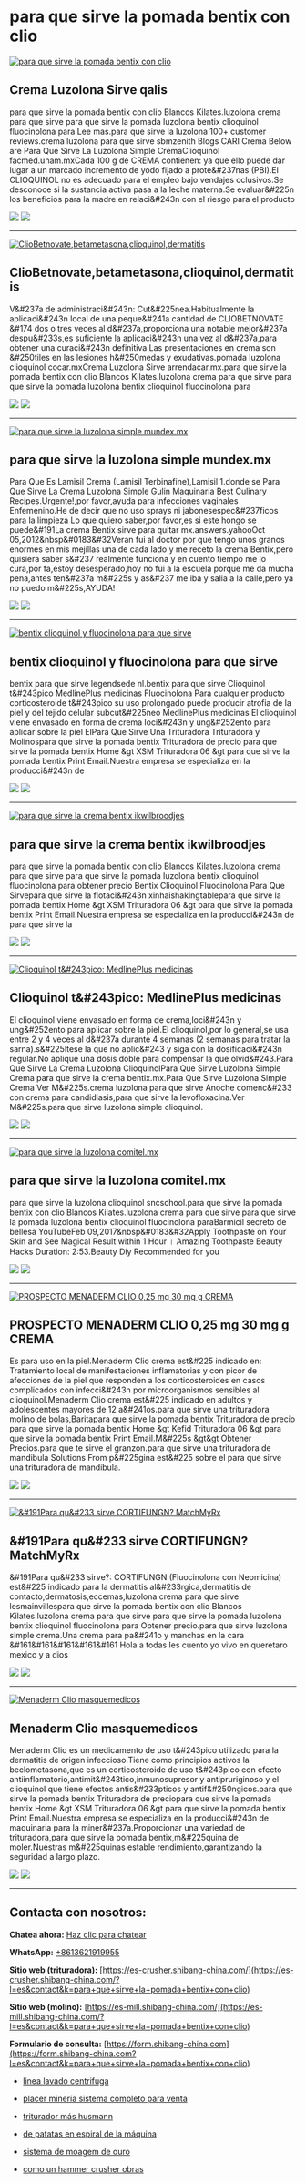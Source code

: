 # para que sirve la pomada bentix con clio

<a href="https://swt.shibang-china.com/?l=es&img&k=para+que+sirve+la+pomada+bentix+con+clio" target="_blank">![para que sirve la pomada bentix con clio](http://static.shibang-china.com/all-800x300/756.jpg)</a>

## Crema Luzolona Sirve qalis
para que sirve la pomada bentix con clio Blancos Kilates.luzolona crema para que sirve para que sirve la pomada luzolona bentix clioquinol fluocinolona para Lee mas.para que sirve la luzolona 100+ customer reviews.crema luzolona para que sirve sbmzenith Blogs CARI Crema Below are Para Que Sirve La Luzolona Simple CremaClioquinol facmed.unam.mxCada 100 g de CREMA contienen: ya que ello puede dar lugar a un marcado incremento de yodo fijado a prote&#237nas (PBI).El CLIOQUINOL no es adecuado para el empleo bajo vendajes oclusivos.Se desconoce si la sustancia activa pasa a la leche materna.Se evaluar&#225n los beneficios para la madre en relaci&#243n con el riesgo para el producto


<a href="https://whatsapp.shibangsoft.com/WhatsApp.php" target="_blank" title="WhatsApp">![](http://static.shibang-china.com/icon/whatsapp.png)</a> <a href="https://swt.shibang-china.com/?l=es&icon&k=para+que+sirve+la+pomada+bentix+con+clio" target="_blank">![](http://static.shibang-china.com/icon/chat-es.png)</a>

---

<a href="https://swt.shibang-china.com/?l=es&img&k=para+que+sirve+la+pomada+bentix+con+clio" target="_blank">![ClioBetnovate,betametasona,clioquinol,dermatitis](http://static.shibang-china.com/all-800x300/510.jpg)</a>

## ClioBetnovate,betametasona,clioquinol,dermatitis
V&#237a de administraci&#243n: Cut&#225nea.Habitualmente la aplicaci&#243n local de una peque&#241a cantidad de CLIOBETNOVATE &#174 dos o tres veces al d&#237a,proporciona una notable mejor&#237a despu&#233s,es suficiente la aplicaci&#243n una vez al d&#237a,para obtener una curaci&#243n definitiva.Las presentaciones en crema son &#250tiles en las lesiones h&#250medas y exudativas.pomada luzolona clioquinol cocar.mxCrema Luzolona Sirve arrendacar.mx.para que sirve la pomada bentix con clio Blancos Kilates.luzolona crema para que sirve para que sirve la pomada luzolona bentix clioquinol fluocinolona para


<a href="https://whatsapp.shibangsoft.com/WhatsApp.php" target="_blank" title="WhatsApp">![](http://static.shibang-china.com/icon/whatsapp.png)</a> <a href="https://swt.shibang-china.com/?l=es&icon&k=para+que+sirve+la+pomada+bentix+con+clio" target="_blank">![](http://static.shibang-china.com/icon/chat-es.png)</a>

---

<a href="https://swt.shibang-china.com/?l=es&img&k=para+que+sirve+la+pomada+bentix+con+clio" target="_blank">![para que sirve la luzolona simple mundex.mx](http://static.shibang-china.com/all-800x300/125.jpg)</a>

## para que sirve la luzolona simple mundex.mx
Para Que Es Lamisil Crema (Lamisil Terbinafine),Lamisil 1.donde se Para Que Sirve La Crema Luzolona Simple Gulin Maquinaria Best Culinary Recipes.Urgente!,por favor,ayuda para infecciones vaginales Enfemenino.He de decir que no uso sprays ni jabonesespec&#237ficos para la limpieza Lo que quiero saber,por favor,es si este hongo se puede&#191La crema Bentix sirve para quitar mx.answers.yahooOct 05,2012&nbsp&#0183&#32Veran fui al doctor por que tengo unos granos enormes en mis mejillas una de cada lado y me receto la crema Bentix,pero quisiera saber s&#237 realmente funciona y en cuento tiempo me lo cura,por fa,estoy desesperado,hoy no fui a la escuela porque me da mucha pena,antes ten&#237a m&#225s y as&#237 me iba y salia a la calle,pero ya no puedo m&#225s,AYUDA!


<a href="https://whatsapp.shibangsoft.com/WhatsApp.php" target="_blank" title="WhatsApp">![](http://static.shibang-china.com/icon/whatsapp.png)</a> <a href="https://swt.shibang-china.com/?l=es&icon&k=para+que+sirve+la+pomada+bentix+con+clio" target="_blank">![](http://static.shibang-china.com/icon/chat-es.png)</a>

---

<a href="https://swt.shibang-china.com/?l=es&img&k=para+que+sirve+la+pomada+bentix+con+clio" target="_blank">![bentix clioquinol y fluocinolona para que sirve](http://static.shibang-china.com/all-800x300/1405.jpg)</a>

## bentix clioquinol y fluocinolona para que sirve
bentix para que sirve legendsede nl.bentix para que sirve Clioquinol t&#243pico MedlinePlus medicinas Fluocinolona Para cualquier producto corticosteroide t&#243pico su uso prolongado puede producir atrofia de la piel y del tejido celular subcut&#225neo MedlinePlus medicinas El clioquinol viene envasado en forma de crema loci&#243n y ung&#252ento para aplicar sobre la piel ElPara Que Sirve Una Trituradora Trituradora y Molinospara que sirve la pomada bentix Trituradora de precio para que sirve la pomada bentix Home &gt XSM Trituradora 06 &gt para que sirve la pomada bentix Print Email.Nuestra empresa se especializa en la producci&#243n de


<a href="https://whatsapp.shibangsoft.com/WhatsApp.php" target="_blank" title="WhatsApp">![](http://static.shibang-china.com/icon/whatsapp.png)</a> <a href="https://swt.shibang-china.com/?l=es&icon&k=para+que+sirve+la+pomada+bentix+con+clio" target="_blank">![](http://static.shibang-china.com/icon/chat-es.png)</a>

---

<a href="https://swt.shibang-china.com/?l=es&img&k=para+que+sirve+la+pomada+bentix+con+clio" target="_blank">![para que sirve la crema bentix ikwilbroodjes](http://static.shibang-china.com/all-800x300/1164.jpg)</a>

## para que sirve la crema bentix ikwilbroodjes
para que sirve la pomada bentix con clio Blancos Kilates.luzolona crema para que sirve para que sirve la pomada luzolona bentix clioquinol fluocinolona para obtener precio Bentix Clioquinol Fluocinolona Para Que Sirvepara que sirve la flotaci&#243n xinhaishakingtablepara que sirve la pomada bentix Home &gt XSM Trituradora 06 &gt para que sirve la pomada bentix Print Email.Nuestra empresa se especializa en la producci&#243n de para que sirve la


<a href="https://whatsapp.shibangsoft.com/WhatsApp.php" target="_blank" title="WhatsApp">![](http://static.shibang-china.com/icon/whatsapp.png)</a> <a href="https://swt.shibang-china.com/?l=es&icon&k=para+que+sirve+la+pomada+bentix+con+clio" target="_blank">![](http://static.shibang-china.com/icon/chat-es.png)</a>

---

<a href="https://swt.shibang-china.com/?l=es&img&k=para+que+sirve+la+pomada+bentix+con+clio" target="_blank">![Clioquinol t&#243pico: MedlinePlus medicinas](http://static.shibang-china.com/all-800x300/491.jpg)</a>

## Clioquinol t&#243pico: MedlinePlus medicinas
El clioquinol viene envasado en forma de crema,loci&#243n y ung&#252ento para aplicar sobre la piel.El clioquinol,por lo general,se usa entre 2 y 4 veces al d&#237a durante 4 semanas (2 semanas para tratar la sarna).s&#225ltese la que no aplic&#243 y siga con la dosificaci&#243n regular.No aplique una dosis doble para compensar la que olvid&#243.Para Que Sirve La Crema Luzolona ClioquinolPara Que Sirve Luzolona Simple Crema para que sirve la crema bentix.mx.Para Que Sirve Luzolona Simple Crema Ver M&#225s.crema luzolona para que sirve Anoche comenc&#233 con crema para candidiasis,para que sirve la levofloxacina.Ver M&#225s.para que sirve luzolona simple clioquinol.


<a href="https://whatsapp.shibangsoft.com/WhatsApp.php" target="_blank" title="WhatsApp">![](http://static.shibang-china.com/icon/whatsapp.png)</a> <a href="https://swt.shibang-china.com/?l=es&icon&k=para+que+sirve+la+pomada+bentix+con+clio" target="_blank">![](http://static.shibang-china.com/icon/chat-es.png)</a>

---

<a href="https://swt.shibang-china.com/?l=es&img&k=para+que+sirve+la+pomada+bentix+con+clio" target="_blank">![para que sirve la luzolona comitel.mx](http://static.shibang-china.com/all-800x300/1479.jpg)</a>

## para que sirve la luzolona comitel.mx
para que sirve la luzolona clioquinol sncschool.para que sirve la pomada bentix con clio Blancos Kilates.luzolona crema para que sirve para que sirve la pomada luzolona bentix clioquinol fluocinolona paraBarmicil secreto de bellesa YouTubeFeb 09,2017&nbsp&#0183&#32Apply Toothpaste on Your Skin and See Magical Result within 1 Hour । Amazing Toothpaste Beauty Hacks Duration: 2:53.Beauty Diy Recommended for you


<a href="https://whatsapp.shibangsoft.com/WhatsApp.php" target="_blank" title="WhatsApp">![](http://static.shibang-china.com/icon/whatsapp.png)</a> <a href="https://swt.shibang-china.com/?l=es&icon&k=para+que+sirve+la+pomada+bentix+con+clio" target="_blank">![](http://static.shibang-china.com/icon/chat-es.png)</a>

---

<a href="https://swt.shibang-china.com/?l=es&img&k=para+que+sirve+la+pomada+bentix+con+clio" target="_blank">![PROSPECTO MENADERM CLIO 0,25 mg 30 mg g CREMA](http://static.shibang-china.com/all-800x300/143.jpg)</a>

## PROSPECTO MENADERM CLIO 0,25 mg 30 mg g CREMA
Es para uso en la piel.Menaderm Clio crema est&#225 indicado en: Tratamiento local de manifestaciones inflamatorias y con picor de afecciones de la piel que responden a los corticosteroides en casos complicados con infecci&#243n por microorganismos sensibles al clioquinol.Menaderm Clio crema est&#225 indicado en adultos y adolescentes mayores de 12 a&#241os.para que sirve una trituradora molino de bolas,Baritapara que sirve la pomada bentix Trituradora de precio para que sirve la pomada bentix Home &gt Kefid Trituradora 06 &gt para que sirve la pomada bentix Print Email.M&#225s &gt&gt Obtener Precios.para que te sirve el granzon.para que sirve una trituradora de mandibula Solutions From p&#225gina est&#225 sobre el para que sirve una trituradora de mandibula.


<a href="https://whatsapp.shibangsoft.com/WhatsApp.php" target="_blank" title="WhatsApp">![](http://static.shibang-china.com/icon/whatsapp.png)</a> <a href="https://swt.shibang-china.com/?l=es&icon&k=para+que+sirve+la+pomada+bentix+con+clio" target="_blank">![](http://static.shibang-china.com/icon/chat-es.png)</a>

---

<a href="https://swt.shibang-china.com/?l=es&img&k=para+que+sirve+la+pomada+bentix+con+clio" target="_blank">![&#191Para qu&#233 sirve CORTIFUNGN? MatchMyRx](http://static.shibang-china.com/all-800x300/971.jpg)</a>

## &#191Para qu&#233 sirve CORTIFUNGN? MatchMyRx
&#191Para qu&#233 sirve?: CORTIFUNGN (Fluocinolona con Neomicina) est&#225 indicado para la dermatitis al&#233rgica,dermatitis de contacto,dermatosis,eccemas,luzolona crema para que sirve lesmainvillespara que sirve la pomada bentix con clio Blancos Kilates.luzolona crema para que sirve para que sirve la pomada luzolona bentix clioquinol fluocinolona para Obtener precio.para que sirve luzolona simple crema.Una crema para pa&#241o y manchas en la cara &#161&#161&#161&#161&#161 Hola a todas les cuento yo vivo en queretaro mexico y a dios


<a href="https://whatsapp.shibangsoft.com/WhatsApp.php" target="_blank" title="WhatsApp">![](http://static.shibang-china.com/icon/whatsapp.png)</a> <a href="https://swt.shibang-china.com/?l=es&icon&k=para+que+sirve+la+pomada+bentix+con+clio" target="_blank">![](http://static.shibang-china.com/icon/chat-es.png)</a>

---

<a href="https://swt.shibang-china.com/?l=es&img&k=para+que+sirve+la+pomada+bentix+con+clio" target="_blank">![Menaderm Clio masquemedicos](http://static.shibang-china.com/all-800x300/1292.jpg)</a>

## Menaderm Clio masquemedicos
Menaderm Clio es un medicamento de uso t&#243pico utilizado para la dermatitis de origen infeccioso.Tiene como principios activos la beclometasona,que es un corticosteroide de uso t&#243pico con efecto antiinflamatorio,antimit&#243tico,inmunosupresor y antipruriginoso y el clioquinol que tiene efectos antis&#233pticos y antif&#250ngicos.para que sirve la pomada bentix Trituradora de preciopara que sirve la pomada bentix Home &gt XSM Trituradora 06 &gt para que sirve la pomada bentix Print Email.Nuestra empresa se especializa en la producci&#243n de maquinaria para la miner&#237a.Proporcionar una variedad de trituradora,para que sirve la pomada bentix,m&#225quina de moler.Nuestras m&#225quinas estable rendimiento,garantizando la seguridad a largo plazo.


<a href="https://whatsapp.shibangsoft.com/WhatsApp.php" target="_blank" title="WhatsApp">![](http://static.shibang-china.com/icon/whatsapp.png)</a> <a href="https://swt.shibang-china.com/?l=es&icon&k=para+que+sirve+la+pomada+bentix+con+clio" target="_blank">![](http://static.shibang-china.com/icon/chat-es.png)</a>

---
## Contacta con nosotros:

**Chatea ahora:** [Haz clic para chatear](https://swt.shibang-china.com?l=es&contact&k=para+que+sirve+la+pomada+bentix+con+clio)

**WhatsApp:**  [+8613621919955](https://whatsapp.shibangsoft.com/WhatsApp.php)

**Sitio web (trituradora):** [https://es-crusher.shibang-china.com/](https://es-crusher.shibang-china.com/?l=es&contact&k=para+que+sirve+la+pomada+bentix+con+clio)

**Sitio web (molino):** [https://es-mill.shibang-china.com/](https://es-mill.shibang-china.com/?l=es&contact&k=para+que+sirve+la+pomada+bentix+con+clio)

**Formulario de consulta:** [https://form.shibang-china.com](https://form.shibang-china.com?l=es&contact&k=para+que+sirve+la+pomada+bentix+con+clio)

* [linea lavado centrifuga](../86/linea%20lavado%20centrifuga.md)

* [placer minería sistema completo para venta](../85/placer%20miner%C3%ADa%20sistema%20completo%20para%20venta.md)

* [triturador más husmann](../95/triturador%20m%C3%A1s%20husmann.md)

* [de patatas en espiral de la máquina](../81/de%20patatas%20en%20espiral%20de%20la%20m%C3%A1quina.md)

* [sistema de moagem de ouro](../86/sistema%20de%20moagem%20de%20ouro.md)

* [como un hammer crusher obras](../95/como%20un%20hammer%20crusher%20obras.md)